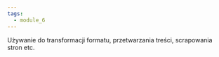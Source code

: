 ```yaml
---
tags:
  - module_6
---
```


Używanie do transformacji formatu, przetwarzania treści, scrapowania stron etc.